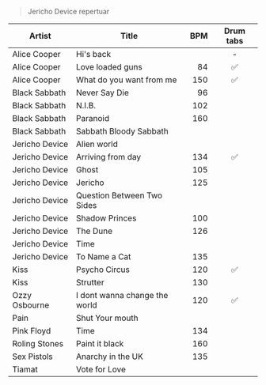 > Jericho Device repertuar

  Artist       | Title                         | BPM | Drum tabs
---------------|-------------------------------|----:|:-----:
Alice Cooper   | Hi's back                     |     | -
Alice Cooper   | Love loaded guns              | 84  | :white_check_mark:
Alice Cooper   | What do you want from me      | 150 | :white_check_mark:
Black Sabbath  | Never Say Die                 | 96  |
Black Sabbath  | N.I.B.                        | 102 |
Black Sabbath  | Paranoid                      | 160 | 
Black Sabbath  | Sabbath Bloody Sabbath        |     |
Jericho Device | Alien world                   |     |
Jericho Device | Arriving from day             | 134 | :white_check_mark:
Jericho Device | Ghost                         | 105 | 
Jericho Device | Jericho                       | 125 | 
Jericho Device | Question Between Two Sides    |     |
Jericho Device | Shadow Princes                | 100 |
Jericho Device | The Dune                      | 126 |
Jericho Device | Time                          |     |
Jericho Device | To Name a Cat                 | 135 |
Kiss           | Psycho Circus                 | 120 | :white_check_mark:
Kiss           | Strutter                      | 130 |
Ozzy Osbourne  | I dont wanna change the world | 120 | :white_check_mark:
Pain           | Shut Your mouth               |     |
Pink Floyd     | Time                          | 134 |
Roling Stones  | Paint it black                | 160 |
Sex Pistols    | Anarchy in the UK             | 135 |
Tiamat         | Vote for Love                 |
